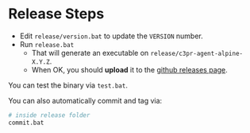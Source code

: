# Release Steps

- Edit `release/version.bat` to update the `VERSION` number. 
- Run `release.bat`
    - That will generate an executable on `release/c3pr-agent-alpine-X.Y.Z`.
    - When OK, you should  **upload** it to the [github releases page](https://github.com/c3pr/c3pr-agent/releases).

You can test the binary via `test.bat`.

You can also automatically commit and tag via:

```bash
# inside release folder
commit.bat
```
